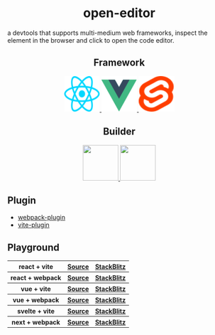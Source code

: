 <h1 align="center">open-editor</h1>

a devtools that supports multi-medium web frameworks, inspect the element in the browser and click to open the code editor.

<h2 align="center">Framework</h2>

<div align="center">
    <a target="_blank" href="https://react.dev">
        <img width="80" height="80" src="./public/react.svg" />
    </a>
    <a target="_blank" href="https://vuejs.org">
        <img width="80" height="80" src="./public/vue.svg" />
    </a>
    <a target="_blank" href="https://svelte.dev">
        <img width="80" height="80" src="./public/svelte.svg" />
    </a>
</div>

<h2 align="center">Builder</h2>

<div align="center">
    <a target="_blank" href="https://webpack.js.org">
        <img width="80" height="80" src="https://webpack.js.org/assets/icon-square-big.svg" />
    </a>
    <a target="_blank" href="https://vitejs.dev">
        <img width="80" height="80" src="https://vitejs.dev/logo.svg" />
    </a>
</div>

## Plugin

- [webpack-plugin](https://github.com/zjxxxxxxxxx/open-editor/tree/main/packages/webpack)
- [vite-plugin](https://github.com/zjxxxxxxxxx/open-editor/tree/main/packages/vite)

## Playground

<table>
  <tbody>
    <tr>
      <th>react + vite</th>
      <th>
        <a
          href="https://github.com/zjxxxxxxxxx/open-editor/tree/main/playground/react-vite"
        >
          Source
        </a>
      </th>
      <th>
        <a
          href="https://stackblitz.com/github/zjxxxxxxxxx/open-editor/tree/main/playground/react-vite"
        >
          StackBlitz
        </a>
      </th>
    </tr>
    <tr>
      <th>react + webpack</th>
      <th>
        <a
          href="https://github.com/zjxxxxxxxxx/open-editor/tree/main/playground/react-webpack"
        >
          Source
        </a>
      </th>
      <th>
        <a
          href="https://stackblitz.com/github/zjxxxxxxxxx/open-editor/tree/main/playground/react-webpack"
        >
          StackBlitz
        </a>
      </th>
    </tr>
    <tr>
      <th>vue + vite</th>
      <th>
        <a
          href="https://github.com/zjxxxxxxxxx/open-editor/tree/main/playground/vue-vite"
        >
          Source
        </a>
      </th>
      <th>
        <a
          href="https://stackblitz.com/github/zjxxxxxxxxx/open-editor/tree/main/playground/vue-vite"
        >
          StackBlitz
        </a>
      </th>
    </tr>
    <tr>
      <th>vue + webpack</th>
      <th>
        <a
          href="https://github.com/zjxxxxxxxxx/open-editor/tree/main/playground/vue-webpack"
        >
          Source
        </a>
      </th>
      <th>
        <a
          href="https://stackblitz.com/github/zjxxxxxxxxx/open-editor/tree/main/playground/vue-webpack"
        >
          StackBlitz
        </a>
      </th>
    </tr>
    <tr>
      <th>svelte + vite</th>
      <th>
        <a
          href="https://github.com/zjxxxxxxxxx/open-editor/tree/main/playground/svelte-vite"
        >
          Source
        </a>
      </th>
      <th>
        <a
          href="https://stackblitz.com/github/zjxxxxxxxxx/open-editor/tree/main/playground/svelte-vite"
        >
          StackBlitz
        </a>
      </th>
    </tr>
    <tr>
      <th>next + webpack</th>
      <th>
        <a
          href="https://github.com/zjxxxxxxxxx/open-editor/tree/main/playground/next-webpack"
        >
          Source
        </a>
      </th>
      <th>
        <a
          href="https://stackblitz.com/github/zjxxxxxxxxx/open-editor/tree/main/playground/next-webpack"
        >
          StackBlitz
        </a>
      </th>
    </tr>
  </tbody>
</table>
